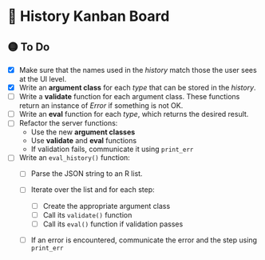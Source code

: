 # 📝 History Kanban Board

## 🟡 To Do

- [x] Make sure that the names used in the *history* match those the user sees at the UI level.
- [x] Write an **argument class** for each *type* that can be stored in the *history*.
- [ ] Write a **validate** function for each argument class.
      These functions return an instance of *Error* if something is not OK.
- [ ] Write an **eval** function for each *type*, which returns the desired result.
- [ ] Refactor the server functions:
  - Use the new **argument classes**
  - Use **validate** and **eval** functions
  - If validation fails, communicate it using `print_err`
- [ ] Write an `eval_history()` function:
  - [ ] Parse the JSON string to an R list.
  - [ ] Iterate over the list and for each step:
    - [ ] Create the appropriate argument class
    - [ ] Call its `validate()` function
    - [ ] Call its `eval()` function if validation passes
  - [ ] If an error is encountered, communicate the error and the step using `print_err`

